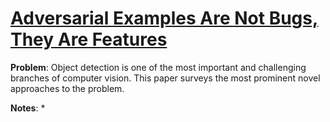 # [Adversarial Examples Are Not Bugs, They Are Features](https://arxiv.org/pdf/1905.02175v2.pdf)

**Problem**: Object detection is one of the most important and challenging branches of computer vision. This paper surveys the most prominent novel approaches to the problem.

**Notes**:
* 
